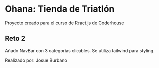 # Ohana: Tienda de Triatlón

Proyecto creado para el curso de React.js de Coderhouse

## Reto 2

Añado NavBar con 3 categorías clicables.
Se utiliza tailwind para styling.

Realizado por: Josue Burbano
